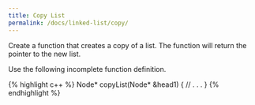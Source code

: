 ```yaml
---
title: Copy List
permalink: /docs/linked-list/copy/
---
```

Create a function that creates a copy of a list. The function will return the pointer to the new list.  

Use the following incomplete function definition.

{% highlight c++ %}
Node* copyList(Node* &head1) {
    // . . .
}
{% endhighlight %}
